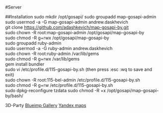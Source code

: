 #Server  

##Installation
sudo mkdir /opt/gosapi/
sudo groupadd map-gosapi-admin 
sudo usermod -a -G map-gosapi-admin andrew.daskhevich  
git clone https://github.com/adashkevich/map-gosapi-by.git  
sudo chown -R root:map-gosapi-admin /opt/gosapi/map-gosapi-by  
sudo chmod -R g+rwx /opt/gosapi/map-gosapi-by  
sudo groupadd ruby-admin  
sudo usermod -a -G ruby-admin andrew.daskhevich  
sudo chown -R root:ruby-admin /var/lib/gems  
sudo chmod -R g+rwx /var/lib/gems  
gem install bundler  
sudo vi /etc/profile.d/115-gosapi-by.sh (then press :esc :wq to save and exit)  
sudo chown -R root:115-bel-admin /etc/profile.d/115-gosapi-by.sh  
sudo chmod -R g+rw /etc/profile.d/115-gosapi-by.sh  
sudo dpkg-reconfigure tzdata
sudo chmod -R +x /opt/gosapi/map-gosapi-by/bash/  

3D-Party
[Blueimp Gallery](https://github.com/blueimp/Gallery#controls)
[Yandex maps](https://tech.yandex.ru/maps/doc/jsapi/2.1/quick-start/index-docpage/)